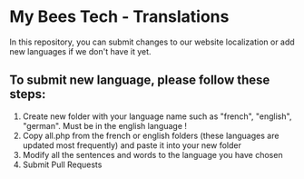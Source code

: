 # My Bees Tech - Translations

In this repository, you can submit changes to our website localization or add new languages if we don't have it yet.

## To submit new language, please follow these steps:
1. Create new folder with your language name such as "french", "english", "german". Must be in the english language !
2. Copy all.php from the french or english folders (these languages are updated most frequently) and paste it into your new folder
3. Modify all the sentences and words to the language you have chosen
4. Submit Pull Requests
